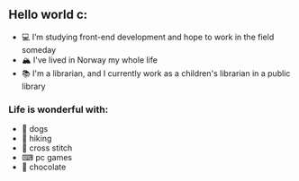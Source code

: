 ## Hello world c:

- 💻 I’m studying front-end development and hope to work in the field someday
- 🏔 I've lived in Norway my whole life
- 📚 I'm a librarian, and I currently work as a children's librarian in a public library


### Life is wonderful with:
- 🐶 dogs
- 🥾 hiking
- 🧵 cross stitch
- ⌨ pc games
- 🍫 chocolate


